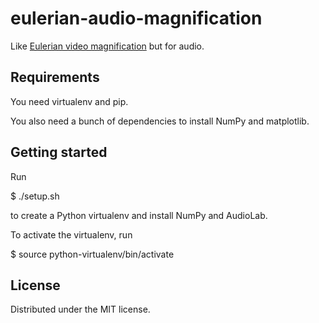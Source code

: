 eulerian-audio-magnification
============================

Like [Eulerian video
magnification](http://people.csail.mit.edu/mrub/vidmag/) but for audio.

Requirements
------------
You need virtualenv and pip.

You also need a bunch of dependencies to install NumPy and matplotlib.

Getting started
---------------
Run

$ ./setup.sh

to create a Python virtualenv and install NumPy and AudioLab.

To activate the virtualenv, run

$ source python-virtualenv/bin/activate

License
-------

Distributed under the MIT license.
